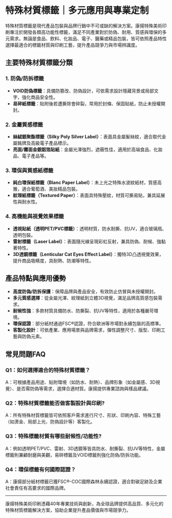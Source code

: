 # 特殊材質標籤｜多元應用與專業定制

特殊材質標籤是現代產品包裝與品牌行銷中不可或缺的解決方案。康揚特殊美術印刷專注於開發各類高功能性標籤，滿足不同產業對於防偽、耐用、質感與環保的多元需求。無論是食品、飲料、化妝品、電子、醫藥或精品包裝，皆可依照產品特性選擇最適合的標籤材質與印刷工藝，提升產品競爭力與市場辨識度。

## 主要特殊材質標籤分類

### 1. 防偽/防拆標籤
- **VOID防偽標籤**：具備防篡改、防偽設計，可依需求設計隱藏背景或局部文字，強化商品安全性。
- **易碎紙標籤**：貼附後若遭撕除會碎裂，常用於封條、保固貼紙，防止未授權開封。

### 2. 金屬質感標籤
- **絲絨銀聚酯標籤（Silky Poly Silver Label）**：表面具金屬髮絲紋，適合取代金屬銘牌及高級電子產品標示。
- **亮面/霧面金銀鋁箔貼紙**：金屬光澤強烈，遮蔽性佳，適用於高端食品、化妝品、電子產品等。

### 3. 環保與質感紙標籤
- **純白環保紙標籤（Blanc Paper Label）**：未上光之特殊水波紋紙材，質感高雅，適合葡萄酒、美妝精品包裝。
- **紋理紙標籤（Textured Paper）**：表面具特殊壓紋，材質可撕易貼，兼具延展性與耐水性。

### 4. 高機能與視覺效果標籤
- **透視貼紙（透明PET/PVC標籤）**：透明材質，防水耐撕、抗UV，適合玻璃瓶、透明包裝。
- **雷射標籤（Laser Label）**：表面隨光線呈現彩虹反射，兼具防偽、耐候、強黏著特性。
- **3D透鏡標籤（Lenticular Cat Eyes Effect Label）**：獨特3D凸透視覺效果，提升商品吸睛度，具耐熱、防潮等特性。

## 產品特點與應用優勢

- **高度防偽/防拆保護**：保障品牌與產品安全，有效防止仿冒與未授權開封。
- **多元質感選擇**：從金屬光澤、紋理紙到立體3D視覺，滿足品牌高質感包裝需求。
- **耐候性強**：多款材質具備防水、防撕裂、抗UV等特性，適用於各種嚴苛環境。
- **環保認證**：部分紙材通過FSC®認證，符合歐洲等市場對永續包裝的高標準。
- **客製化設計**：可依產業、應用場景與品牌需求，彈性調整尺寸、版型、印刷工藝與防偽元素。

## 常見問題FAQ

### Q1：如何選擇適合的特殊材質標籤？
A：可根據產品用途、貼附環境（如防水、耐熱）、品牌形象（如金屬感、3D視覺）、是否需防偽等需求，選擇合適材質。康揚提供專業諮詢與樣品建議。

### Q2：特殊材質標籤能否做客製設計與印刷?
A：所有特殊材質標籤皆可依照客戶需求進行尺寸、形狀、印刷內容、特殊工藝（如燙金、局部上光、防偽設計等）客製化。

### Q3：特殊標籤材質有哪些耐候性/功能性?
A：例如透明PET/PVC、雷射、3D透鏡等皆具防水、耐撕裂、抗UV等特性，金屬標籤則兼顧耐磨與美觀，易碎標籤及VOID標籤則強化防偽/防拆功能。

### Q4：環保標籤有何國際認證？
A：康揚部分紙材標籤已獲FSC®-COC國際森林永續認證，適合對碳足跡及企業社會責任有高要求的國際品牌。

---

康揚特殊美術印刷憑藉40年專業技術與創新，為全球品牌提供高品質、多元化的特殊材質標籤解決方案，協助企業提升產品價值與市場競爭力。